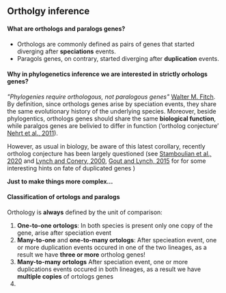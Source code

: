 ## Ortholgy inference

#### What are orthologs and paralogs genes?

  * Orthologs are commonly defined as pairs of genes that started diverging after **speciations** events.  
  * Paragols genes, on contrary, started diverging after **duplication** events.  
 
#### Why in phylogenetics inference we are interested in strictly orhologs genes?

*"Phylogenies require orthologous, not paralogous genes"* [Walter M. Fitch](https://academic.oup.com/sysbio/article-abstract/19/2/99/1655771).  
By definition, since orthologs genes arise by speciation events, they share the same evolutionary history of the underlying species. Moreover, beside phylogentics, orthologs genes should share the same **biological function**, while paralgos genes are belivied to differ in function (‘ortholog conjecture’ [Nehrt et al., 2011](https://journals.plos.org/ploscompbiol/article?id=10.1371/journal.pcbi.1002073)).

However, as usual in biology, be aware of this latest corollary, recently ortholog conjecture has been largely questioned (see [Stamboulian et al., 2020](https://academic.oup.com/bioinformatics/article/36/Supplement_1/i219/5870499) and [Lynch and Conery, 2000](https://science.sciencemag.org/content/290/5494/1151.abstract?casa_token=xqdhpSn423QAAAAA:mi5ecKfOTYeHPuelYUEP0zBd7gM-fEVWJDjZktvNo-bfFX5XjY44ns7epbpUHi9DmqzPv7id9Km2jA), [Gout and Lynch, 2015](https://academic.oup.com/mbe/article/32/8/2141/2925587?login=true) for for some interesting hints on fate of duplicated genes )

**Just to make things more complex...**

#### Classification of ortologs and paralogs

Orthology is **always** defined by the unit of comparison:

 1. **One-to-one ortologs**: In both species is present only one copy of the gene, arise after speciation event
 2. **Many-to-one** and **one-to-many ortologs**: After specieation event, one or more duplication events occured in one of the two lineages, as a result we have **three or more** ortholog genes!
 3. **Many-to-many ortologs** After speciation event, one or more duplications events occured in both lineages, as a result we have **multiple copies** of ortologs genes
 4. 
